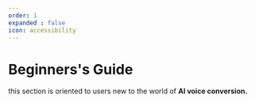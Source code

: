 ```yaml
---
order: 1
expanded : false
icon: accessibility
---
```


# Beginners's Guide
this section is oriented to users new to the world of **AI voice conversion.**
